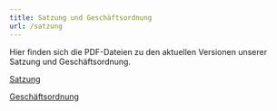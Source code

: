 ```yaml
---
title: Satzung und Geschäftsordnung
url: /satzung
---
```


Hier finden sich die PDF-Dateien zu den aktuellen Versionen unserer Satzung und Geschäftsordnung.

[Satzung](/files/satzung-stand-08-2025.pdf)

[Geschäftsordnung](/files/geschäftsordnung-stand-2025.pdf)
